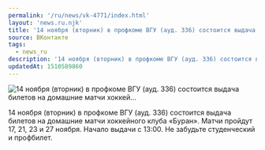 ```yaml
---
permalink: '/ru/news/vk-4771/index.html'
layout: 'news.ru.njk'
title: '14 ноября (вторник) в профкоме ВГУ (ауд. 336) состоится выдача билетов на домашние матчи хоккей'
source: ВКонтакте
tags:
  - news_ru
description: '14 ноября (вторник) в профкоме ВГУ (ауд. 336) состоится выдача билетов на домашние матчи хоккей…'
updatedAt: 1510589860
---
```

![14 ноября (вторник) в профкоме ВГУ (ауд. 336) состоится выдача билетов на домашние матчи хоккей…](https://sun9-53.userapi.com/impf/c841124/v841124624/34223/65Yx3atINMA.jpg?size=893x489&quality=96&proxy=1&sign=5039f28d42306eb03c874c6e963ca9b5&c_uniq_tag=bOn0FvrjLJ3zvIHPeIzr1huU23sHaNH_li5gUVLl-lo&type=album)

14 ноября (вторник) в профкоме ВГУ (ауд. 336) состоится выдача билетов на домашние матчи хоккейного клуба «Буран». Матчи пройдут 17, 21, 23 и 27 ноября.
Начало выдачи с 13:00.
Не забудьте студенческий и профбилет.
